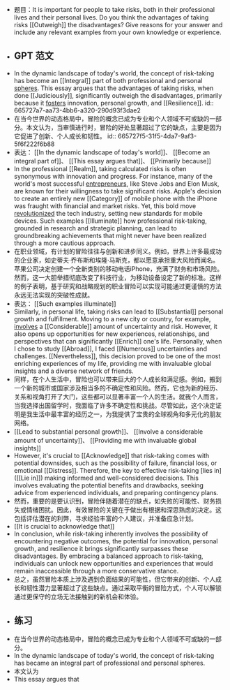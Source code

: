 - 题目：It is important for people to take risks, both in their professional lives and their personal lives. Do you think the advantages of taking risks [[Outweigh]] the disadvantages? Give reasons for your answer and include any relevant examples from your own knowledge or experience.
- ## GPT 范文
- In the dynamic landscape of today's world, the concept of risk-taking has become an [[Integral]] part of both professional and personal [spheres]([[Sphere]]). This essay argues that the advantages of taking risks, when done [[Judiciously]], significantly outweigh the disadvantages, primarily because it [fosters]([[Foster]]) innovation, personal growth, and [[Resilience]].
  id:: 665727a7-aa73-4bb6-a320-290d93f3dae2
- 在当今世界的动态格局中，冒险的概念已成为专业和个人领域不可或缺的一部分。本文认为，当审慎进行时，冒险的好处显著超过了它的缺点，主要是因为它促进了创新、个人成长和韧性。
  id:: 665727f5-31f5-4da7-9af3-5f6f222f6b88
- 表达： [[In the dynamic landscape of today's world]]、 [[Become an integral part of]]、 [[This essay argues that]]、 [[Primarily because]]
- In the professional [[Realm]], taking calculated risks is often synonymous with innovation and progress. For instance, many of the world's most successful [entrepreneurs]([[Entrepreneur]]), like Steve Jobs and Elon Musk, are known for their willingness to take significant risks. Apple's decision to create an entirely new [[Category]] of mobile phone with the iPhone was fraught with financial and market risks. Yet, this bold move [revolutionized]([[Revolutionize]]) the tech industry, setting new standards for mobile devices. Such examples [[Illuminate]] how professional risk-taking, grounded in research and strategic planning, can lead to groundbreaking achievements that might never have been realized through a more cautious approach.
- 在职业领域，有计划的冒险往往与创新和进步同义。例如，世界上许多最成功的企业家，如史蒂夫·乔布斯和埃隆·马斯克，都以愿意承担重大风险而闻名。苹果公司决定创建一个全新类别的移动电话iPhone，充满了财务和市场风险。然而，这一大胆举措彻底改变了科技行业，为移动设备设定了新的标准。这样的例子表明，基于研究和战略规划的职业冒险可以实现可能通过更谨慎的方法永远无法实现的突破性成就。
- 表达： [[Such examples illuminate]]
- Similarly, in personal life, taking risks can lead to [[Substantial]] personal growth and fulfillment. Moving to a new city or country, for example, [involves]([[Involve]]) a [[Considerable]] amount of uncertainty and risk. However, it also opens up opportunities for new experiences, relationships, and perspectives that can significantly [[Enrich]] one's life. Personally, when I chose to study [[Abroad]], I faced [[Numerous]] uncertainties and challenges. [[Nevertheless]], this decision proved to be one of the most enriching experiences of my life, providing me with invaluable global insights and a diverse network of friends.
- 同样，在个人生活中，冒险也可以带来巨大的个人成长和满足感。例如，搬到一个新的城市或国家涉及相当多的不确定性和风险。然而，它也为新的经历、关系和视角打开了大门，这些都可以显著丰富一个人的生活。就我个人而言，当我选择出国留学时，我面临了许多不确定性和挑战。尽管如此，这个决定证明是我生活中最丰富的经历之一，为我提供了宝贵的全球视角和多元化的朋友网络。
- [[Lead to substantial personal growth]]、 [[Involve a considerable amount of uncertainty]]、 [[Providing me with invaluable global insights]]
- However, it's crucial to [[Acknowledge]] that risk-taking comes with potential downsides, such as the possibility of failure, financial loss, or emotional [[Distress]]. Therefore, the key to effective risk-taking [lies in]([[Lie in]]) making informed and well-considered decisions. This involves evaluating the potential benefits and drawbacks, seeking advice from experienced individuals, and preparing contingency plans.
- 然而，重要的是要认识到，冒险伴随着潜在的缺点，如失败的可能性、财务损失或情绪困扰。因此，有效冒险的关键在于做出有根据和深思熟虑的决定。这包括评估潜在的利弊，寻求经验丰富的个人建议，并准备应急计划。
- [[It is crucial to acknowledge that]]
- In conclusion, while risk-taking inherently involves the possibility of encountering negative outcomes, the potential for innovation, personal growth, and resilience it brings significantly surpasses these disadvantages. By embracing a balanced approach to risk-taking, individuals can unlock new opportunities and experiences that would remain inaccessible through a more conservative stance.
- 总之，虽然冒险本质上涉及遇到负面结果的可能性，但它带来的创新、个人成长和韧性潜力显著超过了这些缺点。通过采取平衡的冒险方式，个人可以解锁通过更保守的立场无法接触到的新机会和体验。
- ## 练习
- 在当今世界的动态格局中，冒险的概念已成为专业和个人领域不可或缺的一部分。
- In the dynamic landscape of today's world, the concept of risk-taking has became an integral part of professional and personal spheres.
- 本文认为
- This essay argues that